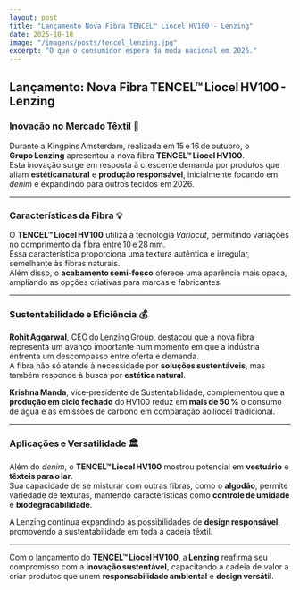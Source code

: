 ```yaml
---
layout: post
title: "Lançamento Nova Fibra TENCEL™ Liocel HV100 - Lenzing"
date: 2025-10-18
image: "/imagens/posts/tencel_lenzing.jpg"
excerpt: "O que o consumidor espera da moda nacional em 2026."
---
```


## Lançamento: Nova Fibra TENCEL™ Liocel HV100 - Lenzing

### Inovação no Mercado Têxtil 🌱

Durante a Kingpins Amsterdam, realizada em 15 e 16 de outubro, o **Grupo Lenzing** apresentou a nova fibra **TENCEL™ Liocel HV100**.  
Esta inovação surge em resposta à crescente demanda por produtos que aliam **estética natural** e **produção responsável**, inicialmente focando em *denim* e expandindo para outros tecidos em 2026.

---

### Características da Fibra 💡

O **TENCEL™ Liocel HV100** utiliza a tecnologia *Variocut*, permitindo variações no comprimento da fibra entre 10 e 28 mm.  
Essa característica proporciona uma textura autêntica e irregular, semelhante às fibras naturais.  
Além disso, o **acabamento semi‑fosco** oferece uma aparência mais opaca, ampliando as opções criativas para marcas e fabricantes.

---

### Sustentabilidade e Eficiência 💰

**Rohit Aggarwal**, CEO do Lenzing Group, destacou que a nova fibra representa um avanço importante num momento em que a indústria enfrenta um descompasso entre oferta e demanda.  
A fibra não só atende à necessidade por **soluções sustentáveis**, mas também responde à busca por **estética natural**.  

**Krishna Manda**, vice‑presidente de Sustentabilidade, complementou que a **produção em ciclo fechado** do HV100 reduz em **mais de 50 %** o consumo de água e as emissões de carbono em comparação ao liocel tradicional.

---

### Aplicações e Versatilidade 🏛️

Além do *denim*, o **TENCEL™ Liocel HV100** mostrou potencial em **vestuário** e **têxteis para o lar**.  
Sua capacidade de se misturar com outras fibras, como o **algodão**, permite variedade de texturas, mantendo características como **controle de umidade** e **biodegradabilidade**.  

A Lenzing continua expandindo as possibilidades de **design responsável**, promovendo a sustentabilidade em toda a cadeia têxtil.

---


Com o lançamento do **TENCEL™ Liocel HV100**, a **Lenzing** reafirma seu compromisso com a **inovação sustentável**, capacitando a cadeia de valor a criar produtos que unem **responsabilidade ambiental** e **design versátil**.


